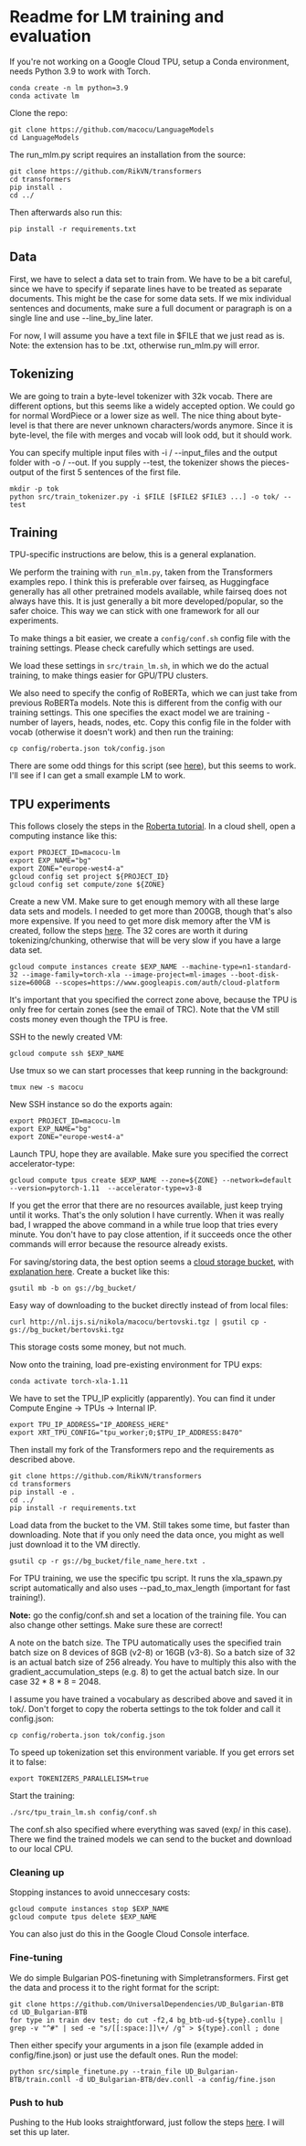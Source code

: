 # Readme for LM training and evaluation

If you're not working on a Google Cloud TPU, setup a Conda environment, needs Python 3.9 to work with Torch.

```
conda create -n lm python=3.9
conda activate lm
```

Clone the repo:

```
git clone https://github.com/macocu/LanguageModels
cd LanguageModels
```

The run_mlm.py script requires an installation from the source:

```
git clone https://github.com/RikVN/transformers
cd transformers
pip install .
cd ../
```

Then afterwards also run this:

```
pip install -r requirements.txt
```

## Data

First, we have to select a data set to train from. We have to be a bit careful, since we have to specify if separate lines have to be treated as separate documents. This might be the case for some data sets. If we mix individual sentences and documents, make sure a full document or paragraph is on a single line and use --line_by_line later.

For now, I will assume you have a text file in $FILE that we just read as is. Note: the extension has to be .txt, otherwise run_mlm.py will error.

## Tokenizing

We are going to train a byte-level tokenizer with 32k vocab. There are different options, but this seems like a widely accepted option. We could go for normal WordPiece or a lower size as well. The nice thing about byte-level is that there are never unknown characters/words anymore. Since it is byte-level, the file with merges and vocab will look odd, but it should work.

You can specify multiple input files with -i / --input_files and the output folder with -o / --out. If you supply --test, the tokenizer shows the pieces-output of the first 5 sentences of the first file.

```
mkdir -p tok
python src/train_tokenizer.py -i $FILE [$FILE2 $FILE3 ...] -o tok/ --test
```

## Training

TPU-specific instructions are below, this is a general explanation.

We perform the training with ``run_mlm.py``, taken from the Transformers examples repo. I think this is preferable over fairseq, as Huggingface generally has all other pretrained models available, while fairseq does not always have this. It is just generally a bit more developed/popular, so the safer choice. This way we can stick with one framework for all our experiments.

To make things a bit easier, we create a ``config/conf.sh`` config file with the training settings. Please check carefully which settings are used.

We load these settings in ``src/train_lm.sh``, in which we do the actual training, to make things easier for GPU/TPU clusters.

We also need to specify the config of RoBERTa, which we can just take from previous RoBERTa models. Note this is different from the config with our training settings. This one specifies the exact model we are training - number of layers, heads, nodes, etc. Copy this config file in the folder with vocab (otherwise it doesn't work) and then run the training:

```
cp config/roberta.json tok/config.json
```

There are some odd things for this script (see [here](https://discuss.huggingface.co/t/how-to-train-from-scratch-with-run-mlm-py-txt-file/6588/4)), but this seems to work. I'll see if I can get a small example LM to work.


## TPU experiments

This follows closely the steps in the [Roberta tutorial](https://cloud.google.com/tpu/docs/tutorials/roberta-pytorch). In a cloud shell, open a computing instance like this:

```
export PROJECT_ID=macocu-lm
export EXP_NAME="bg"
export ZONE="europe-west4-a"
gcloud config set project ${PROJECT_ID}
gcloud config set compute/zone ${ZONE}
```

Create a new VM. Make sure to get enough memory with all these large data sets and models. I needed to get more than 200GB, though that's also more expensive. If you need to get more disk memory after the VM is created, follow the steps [here](https://stackoverflow.com/questions/22381686/how-can-size-of-the-root-disk-in-google-compute-engine-be-increased). The 32 cores are worth it during tokenizing/chunking, otherwise that will be very slow if you have a large data set.

```
gcloud compute instances create $EXP_NAME --machine-type=n1-standard-32 --image-family=torch-xla --image-project=ml-images --boot-disk-size=600GB --scopes=https://www.googleapis.com/auth/cloud-platform
```

It's important that you specified the correct zone above, because the TPU is only free for certain zones (see the email of TRC). Note that the VM still costs money even though the TPU is free.

SSH to the newly created VM:

```
gcloud compute ssh $EXP_NAME
```

Use tmux so we can start processes that keep running in the background:

```
tmux new -s macocu
```

New SSH instance so do the exports again:

```
export PROJECT_ID=macocu-lm
export EXP_NAME="bg"
export ZONE="europe-west4-a"
```

Launch TPU, hope they are available. Make sure you specified the correct accelerator-type:

```
gcloud compute tpus create $EXP_NAME --zone=${ZONE} --network=default --version=pytorch-1.11  --accelerator-type=v3-8
```

If you get the error that there are no resources available, just keep trying until it works. That's the only solution I have currently. When it was really bad, I wrapped the above command in a while true loop that tries every minute. You don't have to pay close attention, if it succeeds once the other commands will error because the resource already exists.

For saving/storing data, the best option seems a [cloud storage bucket](https://cloud.google.com/compute/docs/disks#gcsbuckets), with [explanation here](https://cloud.google.com/storage/docs/quickstart-gsutil#create). Create a bucket like this:

```
gsutil mb -b on gs://bg_bucket/
```

Easy way of downloading to the bucket directly instead of from local files:

```
curl http://nl.ijs.si/nikola/macocu/bertovski.tgz | gsutil cp - gs://bg_bucket/bertovski.tgz
```

This storage costs some money, but not much.

Now onto the training, load pre-existing environment for TPU exps:

```
conda activate torch-xla-1.11
```

We have to set the TPU_IP explicitly (apparently). You can find it under Compute Engine -> TPUs -> Internal IP.

```
export TPU_IP_ADDRESS="IP_ADDRESS_HERE"
export XRT_TPU_CONFIG="tpu_worker;0;$TPU_IP_ADDRESS:8470"
```

Then install my fork of the Transformers repo and the requirements as described above.

```
git clone https://github.com/RikVN/transformers
cd transformers
pip install -e .
cd ../
pip install -r requirements.txt
```

Load data from the bucket to the VM. Still takes some time, but faster than downloading. Note that if you only need the data once, you might as well just download it to the VM directly.

```
gsutil cp -r gs://bg_bucket/file_name_here.txt .
```

For TPU training, we use the specific tpu script. It runs the xla_spawn.py script automatically and also uses --pad_to_max_length (important for fast training!).

**Note:** go the config/conf.sh and set a location of the training file. You can also change other settings. Make sure these are correct!

A note on the batch size. The TPU automatically uses the specified train batch size on 8 devices of 8GB (v2-8) or 16GB (v3-8). So a batch size of 32 is an actual batch size of 256 already. You have to multiply this also with the gradient_accumulation_steps (e.g. 8) to get the actual batch size. In our case 32 * 8 * 8 = 2048.

I assume you have trained a vocabulary as described above and saved it in tok/. Don't forget to copy the roberta settings to the tok folder and call it config.json:

```
cp config/roberta.json tok/config.json
```

To speed up tokenization set this environment variable. If you get errors set it to false:

```
export TOKENIZERS_PARALLELISM=true
```

Start the training:

```
./src/tpu_train_lm.sh config/conf.sh
```

The conf.sh also specified where everything was saved (exp/ in this case). There we find the trained models we can send to the bucket and download to our local CPU.

### Cleaning up

Stopping instances to avoid unneccesary costs:

```
gcloud compute instances stop $EXP_NAME
gcloud compute tpus delete $EXP_NAME
```

You can also just do this in the Google Cloud Console interface.

### Fine-tuning ###

We do simple Bulgarian POS-finetuning with Simpletransformers. First get the data and process it to the right format for the script:

```
git clone https://github.com/UniversalDependencies/UD_Bulgarian-BTB
cd UD_Bulgarian-BTB
for type in train dev test; do cut -f2,4 bg_btb-ud-${type}.conllu | grep -v "^#" | sed -e "s/[[:space:]]\+/ /g" > ${type}.conll ; done
```

Then either specify your arguments in a json file (example added in config/fine.json) or just use the default ones. Run the model:

```
python src/simple_finetune.py --train_file UD_Bulgarian-BTB/train.conll -d UD_Bulgarian-BTB/dev.conll -a config/fine.json
```

### Push to hub ###

Pushing to the Hub looks straightforward, just follow the steps [here](https://huggingface.co/docs/transformers/model_sharing). I will set this up later.
